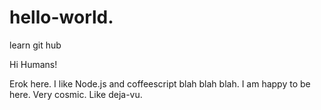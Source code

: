 # hello-world.
learn git hub

Hi Humans!

Erok here. I like Node.js and coffeescript blah blah blah.
I am happy to be here. Very cosmic. Like deja-vu.
